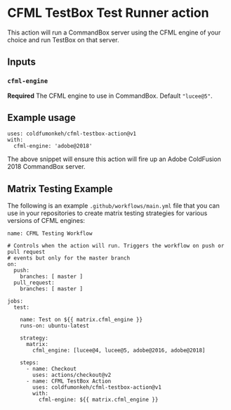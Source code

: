 # CFML TestBox Test Runner action

This action will run a CommandBox server using the CFML engine of your choice and run TestBox on that server.

## Inputs

### `cfml-engine`

**Required** The CFML engine to use in CommandBox. Default `"lucee@5"`.

## Example usage

```
uses: coldfumonkeh/cfml-testbox-action@v1
with:
  cfml-engine: 'adobe@2018'
```

The above snippet will ensure this action will fire up an Adobe ColdFusion 2018 CommandBox server.

## Matrix Testing Example

The following is an example `.github/workflows/main.yml` file that you can use in your repositories to create matrix testing strategies for various versions of CFML engines:

```
name: CFML Testing Workflow

# Controls when the action will run. Triggers the workflow on push or pull request
# events but only for the master branch
on:
  push:
    branches: [ master ]
  pull_request:
    branches: [ master ]

jobs:
  test:
    
    name: Test on ${{ matrix.cfml_engine }}
    runs-on: ubuntu-latest

    strategy:
      matrix:
        cfml_engine: [lucee@4, lucee@5, adobe@2016, adobe@2018]

    steps:
      - name: Checkout
        uses: actions/checkout@v2
      - name: CFML TestBox Action
        uses: coldfumonkeh/cfml-testbox-action@v1
        with:
          cfml-engine: ${{ matrix.cfml_engine }}
```